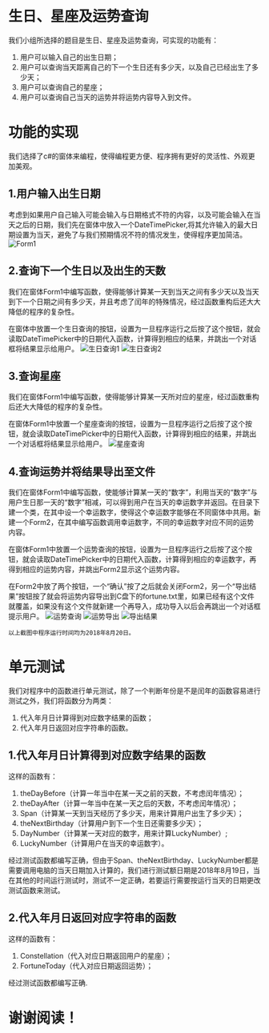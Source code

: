 # 生日、星座及运势查询
我们小组所选择的题目是生日、星座及运势查询，可实现的功能有：
1. 用户可以输入自己的出生日期；
2. 用户可以查询当天距离自己的下一个生日还有多少天，以及自己已经出生了多少天；
3. 用户可以查询自己的星座；
4. 用户可以查询自己当天的运势并将运势内容导入到文件。
# 功能的实现
我们选择了c#的窗体来编程，使得编程更方便、程序拥有更好的灵活性、外观更加美观。
## 1.用户输入出生日期
考虑到如果用户自己输入可能会输入与日期格式不符的内容，以及可能会输入在当天之后的日期，我们先在窗体中放入一个DateTimePicker,将其允许输入的最大日期设置为当天，避免了与我们预期情况不符的情况发生，使得程序更加简洁。
![Form1](Form1.png "窗体Form1")
## 2.查询下一个生日以及出生的天数
我们在窗体Form1中编写函数，使得能够计算某一天到当天之间有多少天以及当天到下一个日期之间有多少天，并且考虑了闰年的特殊情况，经过函数重构后还大大降低的程序的复杂性。

在窗体中放置一个生日查询的按钮，设置为一旦程序运行之后按了这个按钮，就会读取DateTimePicker中的日期代入函数，计算得到相应的结果，并跳出一个对话框将结果显示给用户。
![生日查询1](Birthday.png "生日查询")
![生日查询2](BirthdayRun.png "生日查询（闰年）")
## 3.查询星座
我们在窗体Form1中编写函数，使得能够计算某一天所对应的星座，经过函数重构后还大大降低的程序的复杂性。

在窗体Form1中放置一个星座查询的按钮，设置为一旦程序运行之后按了这个按钮，就会读取DateTimePicker中的日期代入函数，计算得到相应的结果，并跳出一个对话框将结果显示给用户。
![星座查询](Constellation.png "星座查询")
## 4.查询运势并将结果导出至文件
我们在窗体Form1中编写函数，使能够计算某一天的“数字”，利用当天的“数字”与用户生日那一天的“数字”相减，可以得到用户在当天的幸运数字并返回。在目录下建一个类，在其中设一个幸运数字，使得这个幸运数字能够在不同窗体中共用。新建一个Form2，在其中编写函数调用幸运数字，不同的幸运数字对应不同的运势内容。

在窗体Form1中放置一个运势查询的按钮，设置为一旦程序运行之后按了这个按钮，就会读取DateTimePicker中的日期代入函数，计算得到相应的幸运数字，再得到相应的运势内容，并跳出Form2显示这个运势内容。

在Form2中放了两个按钮，一个“确认”按了之后就会关闭Form2，另一个“导出结果”按钮按了就会将运势内容导出到C盘下的fortune.txt里，如果已经有这个文件就覆盖，如果没有这个文件就新建一个再导入，成功导入以后会再跳出一个对话框提示用户。
![运势查询](Fortune.png "运势查询")
![运势导出](Out.png "运势导出")
![导出结果](OutResult.png "导出结果")

    以上截图中程序运行时间均为2018年8月20日。

# 单元测试
我们对程序中的函数进行单元测试，除了一个判断年份是不是闰年的函数容易进行测试之外，我们将函数分为两类：
1. 代入年月日计算得到对应数字结果的函数；
2. 代入年月日返回对应字符串的函数。
## 1.代入年月日计算得到对应数字结果的函数
这样的函数有：
1. theDayBefore（计算一年当中在某一天之前的天数，不考虑闰年情况）；
2. theDayAfter（计算一年当中在某一天之后的天数，不考虑闰年情况）；
3. Span（计算某一天到当天经历了多少天，用来计算用户出生了多少天）；
4. theNextBirthday（计算用户到下一个生日还需要多少天）；
5. DayNumber（计算某一天对应的数字，用来计算LuckyNumber）;
6. LuckyNumber（计算用户在当天的幸运数字）。

经过测试函数都编写正确，但由于Span、theNextBirthday、LuckyNumber都是需要调用电脑的当天日期加入计算的，我们进行测试额日期是2018年8月19日，当在其他的时间运行测试时，测试不一定正确，若要运行需要按运行当天的日期更改测试函数来测试。
## 2.代入年月日返回对应字符串的函数
这样的函数有：
1. Constellation（代入对应日期返回用户的星座）；
2. FortuneToday（代入对应日期返回运势）；

经过测试函数都编写正确.
# 谢谢阅读！